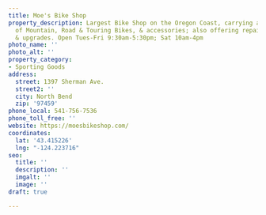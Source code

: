 ```yaml
---
title: Moe's Bike Shop
property_description: Largest Bike Shop on the Oregon Coast, carrying a full line
  of Mountain, Road & Touring Bikes, & accessories; also offering repairs, tune ups,
  & upgrades. Open Tues-Fri 9:30am-5:30pm; Sat 10am-4pm
photo_name: ''
photo_alt: ''
property_category:
- Sporting Goods
address:
  street: 1397 Sherman Ave.
  street2: ''
  city: North Bend
  zip: '97459'
phone_local: 541-756-7536
phone_toll_free: ''
website: https://moesbikeshop.com/
coordinates:
  lat: '43.415226'
  lng: "-124.223716"
seo:
  title: ''
  description: ''
  imgalt: ''
  image: ''
draft: true

---
```


